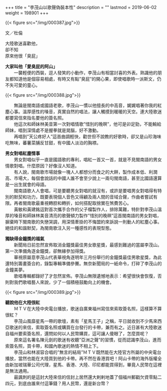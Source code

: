 +++
title = "李茂山以歌聲偽裝本性"
description = ""
lastmod = 2019-06-02
weight = 198901
+++


{{< figure src="/img/000387.jpg">}}  

文／杜倫

大陸歌迷喜歡他，  
卻不知  
原來他很「臭屁」


<b>大家叫他「愛臭屁的阿山」</b>  
　　一襲輕便的西裝，逗人發笑的小動作，李茂山有相當討喜的外表。熟識他的朋友都知道他是個容易相處，有時又有點”臭屁”的開心果，即使唱歌時一派斯文，仍不失可愛的童心。  

{{< figure src="/img/000388.jpg">}}  

　　無論是閩南語或國語老歌，李茂山一慣以他擅長的中高音，娓娓唱著你我的紅塵心事。溫厚感性的嗓音，真實自然的唱法，讓人觸摸到暖暖的天空。連大陸歌迷都要寫信來指名要他的簽名照。  
　　他這次和師妹林美音第一次對唱情歌”惜別的晚暝”，他可是卯足勁，不能輸給師妹，唱到深情處不是握拳就是晃腦，好不激動。  
　　再唱到”天公疼好人”這首曲調輕快，勸世但不說教的好歌時，卻又是山珍海味吃無味，蕃薯菜脯反甘甜，有中國人淡泊的胸襟。  

<b>男女對唱紅塵情事</b>  
　　男女對唱似乎一直是國語歌的專利，唱紅一首又一首，就是不見閩南語的男女情歌對唱。什麼原因？好像沒人知道。  
　　有人說，閩南歌市場就像一塊人人都想分而食之的大餅，製作成本低、利潤高、市場大，每個會說話的中國人誰不會至少說上一兩句閩南語，甚至比國語還算是一出生就會的母語。  
　　閩南語歌人人會唱，可是要聽男女對唱的就沒有，或許是要唱男女對唱得有特別的默契和功力，既要表現個人音色又得顧及兩人間的音域合聲，作曲者嘗試有限。再者閩南歌最重視轉腔和轉折，如何搭配取捨實在煞費苦心。  
　　黃敏和黃建銘這對首次攜手合作的父子檔製作人，排除萬難，特針對李茂山溫厚的嗓音和師妹林美音清亮的歌聲傾力製作”惜別的晚暝”這首閩南語的男女對唱，摒棄時下閩南歌的失戀哭調，用深情牽掛的不悔盟約來訴說一則動人的紅塵心事。絕佳的和諧默契，為閩南歌注入另一種感性的表現型態。  

<b>獨缺得金鐘獎的福氣</b>  
　　新聞局日前忽然宣佈取消金鐘獎最佳男女歌星獎，最感到難過的當屬李茂山。第一次準備角逐金鐘獎，卻無緣參加得獎。  
　　華視原屬意李茂山代表華視角逐明年三月份舉行的金鐘獎最佳男歌星獎，為此還特別籌畫簽合約，錄製專輯準備參賽。無奈新聞局的一紙命令，打碎了李茂山的金鐘美夢。  
　　歌唱專輯都錄好了才忽然宣佈。李茂山無限遺憾地表示：希望很快會恢復，否則對我們歌唱藝人來說，少了一個積極鼓勵向上的機會。

{{< figure src="/img/000389.jpg">}}  

<b>聽說他在大陸很紅</b>  
　　ＭＴＶ在大陸中央電台播放，歌迷自廣東福州寫信來索取簽名照，這樣算不算很紅？  
　　李茂山風靡星馬一帶的歌壇，素有「星馬王子」之稱，平日就收到不少馬來西亞歌迷的來信，索取簽名照或購買在台發行的卡帶，兼而有之。近日甚有大陸歌迷自福州要索簽名照，還問如何以人民幣購買，這可讓人傻眼了，怎麼買呢？  
　　原來這名署名陳元劍的歌迷有收聽”亞洲之聲”的習慣，從而認識李茂山，進而索簽名照，買卡帶，和國內歌迷的熱情不相上下。  
　　李茂山和林淑容合唱的”無言的結局”ＭＴＶ既然能在大陸官方所屬的中央電台播放，當然也能在大陸買到他的卡帶。再不然在香港買吧！阿山卡帶的海外版權全由新加坡瑞華公司代理，星馬、香港、大陸、印尼都能買得到，畢竟人民幣在這裡是無法通用。  
　　最諷刺的是這封大陸來信的信封上居然還大剌剌地蓋了個福州郵戳欠資零點二四元，到底由誰來付這筆錢？用人民幣，還是新台幣？